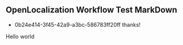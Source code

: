 ## OpenLocalization Workflow Test MarkDown
* 0b24e414-3f45-42a9-a3bc-586783ff20ff 
thanks!

Hello world